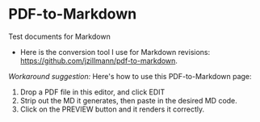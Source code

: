 # PDF-to-Markdown
Test documents for Markdown

- Here is the conversion tool I use for Markdown revisions: https://github.com/jzillmann/pdf-to-markdown.

*Workaround suggestion:* Here's how to use this PDF-to-Markdown page:
1. Drop a PDF file in this editor, and click EDIT
2. Strip out the MD it generates, then paste in the desired MD code.
3. Click on the PREVIEW button and it renders it correctly.
